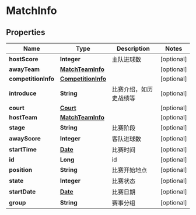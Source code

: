 
# MatchInfo

## Properties
Name | Type | Description | Notes
------------ | ------------- | ------------- | -------------
**hostScore** | **Integer** | 主队进球数 |  [optional]
**awayTeam** | [**MatchTeamInfo**](MatchTeamInfo.md) |  |  [optional]
**competitionInfo** | [**CompetitionInfo**](CompetitionInfo.md) |  |  [optional]
**introduce** | **String** | 比赛介绍，如历史战绩等 |  [optional]
**court** | [**Court**](Court.md) |  |  [optional]
**hostTeam** | [**MatchTeamInfo**](MatchTeamInfo.md) |  |  [optional]
**stage** | **String** | 比赛阶段 |  [optional]
**awayScore** | **Integer** | 客队进球数 |  [optional]
**startTime** | [**Date**](Date.md) | 比赛时间 |  [optional]
**id** | **Long** | id |  [optional]
**position** | **String** | 比赛开始地点 |  [optional]
**state** | **Integer** | 比赛状态 |  [optional]
**startDate** | [**Date**](Date.md) | 比赛日期 |  [optional]
**group** | **String** | 赛事分组 |  [optional]



